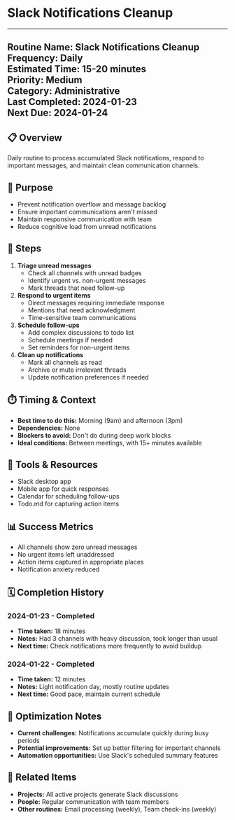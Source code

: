 # Slack Notifications Cleanup

---
**Routine Name:** Slack Notifications Cleanup  
**Frequency:** Daily  
**Estimated Time:** 15-20 minutes  
**Priority:** Medium  
**Category:** Administrative  
**Last Completed:** 2024-01-23  
**Next Due:** 2024-01-24  
---

## 📋 Overview
Daily routine to process accumulated Slack notifications, respond to important messages, and maintain clean communication channels.

## 🎯 Purpose
- Prevent notification overflow and message backlog
- Ensure important communications aren't missed
- Maintain responsive communication with team
- Reduce cognitive load from unread notifications

## 📝 Steps
1. **Triage unread messages**
   - Check all channels with unread badges
   - Identify urgent vs. non-urgent messages
   - Mark threads that need follow-up
2. **Respond to urgent items**
   - Direct messages requiring immediate response
   - Mentions that need acknowledgment
   - Time-sensitive team communications
3. **Schedule follow-ups**
   - Add complex discussions to todo list
   - Schedule meetings if needed
   - Set reminders for non-urgent items
4. **Clean up notifications**
   - Mark all channels as read
   - Archive or mute irrelevant threads
   - Update notification preferences if needed

## ⏱️ Timing & Context
- **Best time to do this:** Morning (9am) and afternoon (3pm)
- **Dependencies:** None
- **Blockers to avoid:** Don't do during deep work blocks
- **Ideal conditions:** Between meetings, with 15+ minutes available

## 🔧 Tools & Resources
- Slack desktop app
- Mobile app for quick responses
- Calendar for scheduling follow-ups
- Todo.md for capturing action items

## 📊 Success Metrics
- All channels show zero unread messages
- No urgent items left unaddressed
- Action items captured in appropriate places
- Notification anxiety reduced

## 🗓️ Completion History
### 2024-01-23 - Completed
- **Time taken:** 18 minutes
- **Notes:** Had 3 channels with heavy discussion, took longer than usual
- **Next time:** Check notifications more frequently to avoid buildup

### 2024-01-22 - Completed
- **Time taken:** 12 minutes
- **Notes:** Light notification day, mostly routine updates
- **Next time:** Good pace, maintain current schedule

## 🔄 Optimization Notes
- **Current challenges:** Notifications accumulate quickly during busy periods
- **Potential improvements:** Set up better filtering for important channels
- **Automation opportunities:** Use Slack's scheduled summary features

## 🔗 Related Items
- **Projects:** All active projects generate Slack discussions
- **People:** Regular communication with team members
- **Other routines:** Email processing (weekly), Team check-ins (weekly) 